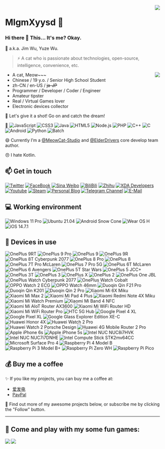 <img align="right" src="https://github-readme-stats.vercel.app/api/top-langs?username=mlgmxyysd&hide_border=true&title_color=000&layout=compact">

# MlgmXyysd 🔭

### Hi there 👋 This... It's me? Okay.
💬 a.k.a. Jim Wu, Yuze Wu.
> ⚡ A cat who is passionate about technologies, open-source, intelligence, convenience, etc.

<img align="right" src="https://github-readme-stats.vercel.app/api?username=mlgmxyysd&show_icons=true&hide_border=true&icon_color=000&title_color=000&include_all_commits_disable=false&custom_title=Meow~&count_private=true">

- A cat, Meow~~~
- Chinese / 19 y.o. / Senior High School Student
- zh-CN / en-US / ~~ja-JP~~
- Programmer / Developer / Coder / Engineer
- Amateur tipster
- Real / Virtual Games lover
- Electronic devices collector

💖 Let's give it a shot! Go on and catch the dream!

🌱
![JavaScript](https://img.shields.io/badge/-JavaScript-f7df1e?style=flat-square&logo=JavaScript&labelColor=f7df1e&logoColor=000)
![CSS3](https://img.shields.io/badge/-CSS3-1572b6?style=flat-square&logo=CSS3&labelColor=1572b6)
![Java](https://img.shields.io/badge/-Java-007396?style=flat-square&logo=Java&logoColor=fff)
![HTML5](https://img.shields.io/badge/-HTML5-e34f26?style=flat-square&logo=HTML5&logoColor=fff)
![Node.js](https://img.shields.io/badge/-Node.js-339933?style=flat-square&logo=Node.js&logoColor=fff)
![PHP](https://img.shields.io/badge/-PHP-777bb4?style=flat-square&logo=PHP&logoColor=fff)
![C++](https://img.shields.io/badge/-C%2b%2b-00599c?style=flat-square&logo=C%2b%2b&logoColor=fff)
![C](https://img.shields.io/badge/-C-a8b9cc?style=flat-square&logo=C&logoColor=fff)
![Android](https://img.shields.io/badge/-Android-3ddc84?style=flat-square&logo=android&logoColor=fff)
![Python](https://img.shields.io/badge/-Python-3776ab?style=flat-square&logo=python&logoColor=fff)
![Batch](https://img.shields.io/badge/-Batch-4d4d4d?style=flat-square&logo=windows%20terminal&logoColor=fff)

😄 Currently I’m a [@MeowCat-Studio](https://github.com/MeowCat-Studio) and [@ElderDrivers](https://github.com/ElderDrivers) core develop team author.

😠 I hate Kotlin.

## 📫 Get in touch

[![Twitter](https://img.shields.io/twitter/follow/realMlgmXyysd?color=1ca0f1&label=%40realMlgmXyysd&logo=twitter&logoColor=white&style=flat-square&labelColor=1ca0f1)](https://twitter.com/realMlgmXyysd)
[![FaceBook](https://img.shields.io/badge/-@realMlgmXyysd-1877f2?style=flat-square&logo=facebook&logoColor=white&labelColor=1877f2)](https://www.facebook.com/realMlgmXyysd)
[![Sina Weibo](https://img.shields.io/badge/-@MlgmXyysd-e6162d?style=flat-square&logo=sina-weibo&logoColor=white&labelColor=e6162d)](https://weibo.com/MlgmXyysd)
[![BiliBili](https://img.shields.io/badge/-mlgmxyysd-00a1d6?style=flat-square&logo=bilibili&logoColor=fff)](https://space.bilibili.com/42789923)
[![Zhihu](https://img.shields.io/badge/-mlgmxyysd-0e88eB?style=flat-square&logo=zhihu&logoColor=fff)](https://www.zhihu.com/people/mlgmxyysd)
[![XDA Developers](https://img.shields.io/badge/-mlgmxyysd-f59812?style=flat-square&logo=xda-developers&logoColor=white&labelColor=f59812)](https://forum.xda-developers.com/member.php?u=8430637)
[![Youtube](https://img.shields.io/badge/-Yuze%20Wu-ff0000?style=flat-square&logo=YouTube&logoColor=white&labelColor=ff0000)](https://www.youtube.com/channel/UCvYU9ryXnBfNuNUomVqWbBA)
[![Steam](https://img.shields.io/badge/-mlgmxyysd-000000?style=flat-square&logo=steam&logoColor=white&labelColor=000000)](https://steamcommunity.com/id/mlgmxyysd)
[![Personal Blog](https://img.shields.io/badge/-https://mlgmxyysd.meowcat.org/-4d4d4d?style=flat-square&logo=Bloglovin&logoColor=fff)](https://mlgmxyysd.meowcat.org/)
[![Telegram Channel](https://img.shields.io/badge/-t.me/MlgmXyysd_bibilailai-3db6f1?style=flat-square&logo=Telegram&logoColor=2ca5e0)](https://t.me/MlgmXyysd_bibilailai)
[![E-Mail](https://img.shields.io/badge/-mlgmxyysd@meowcat.org-168de2?style=flat-square&logo=mail.ru&logoColor=white&labelColor=168de2)](mailto:mlgmxyysd_at_meowcat.org)
<!-- ![Genshin Impact](https://genshin-card.getloli.com/1/194801330.png) -->
<!-- ![Genshin Impact](https://genshin-card.getloli.com/3/230476872.png) -->
## 💻 Working environment
![Windows 11 Pro](https://img.shields.io/badge/Windows%2011%20Pro-00adef?style=flat-square&logo=windows&logoColor=ffffff)
![Ubuntu 21.04](https://img.shields.io/badge/Ubuntu%2021.04-dd4814?style=flat-square&logo=ubuntu&logoColor=ffffff)
![Android Snow Cone](https://img.shields.io/badge/Android%20Snow%20Cone-3ddc84?style=flat-square&logo=android&logoColor=ffffff)
![Wear OS H](https://img.shields.io/badge/Wear%20OS%20H-4285f4?style=flat-square&logo=wear%20os&logoColor=ffffff)
![iOS 14.7.1](https://img.shields.io/badge/iOS%2014.7.1-000000?style=flat-square&logo=iOS&logoColor=ffffff)
<!-- ![macOS Big Sur 11.2.3](https://img.shields.io/badge/macOS%20Big%20Sur%2011.2.3-000000?style=flat-square&logo=macos&logoColor=ffffff) -->

## 📱 Devices in use
![OnePlus 9RT](https://img.shields.io/badge/OnePlus%209RT-f5010c?style=flat-square&logo=oneplus&logoColor=ffffff)
![OnePlus 9 Pro](https://img.shields.io/badge/OnePlus%209%20Pro-f5010c?style=flat-square&logo=oneplus&logoColor=ffffff)
![OnePlus 9](https://img.shields.io/badge/OnePlus%209-f5010c?style=flat-square&logo=oneplus&logoColor=ffffff)
![OnePlus 9R](https://img.shields.io/badge/OnePlus%209R-f5010c?style=flat-square&logo=oneplus&logoColor=ffffff)
![OnePlus 8T Cyberpunk 2077](https://img.shields.io/badge/OnePlus%208T%20Cyberpunk%202077-f5010c?style=flat-square&logo=oneplus&logoColor=ffffff)
![OnePlus 8 Pro](https://img.shields.io/badge/OnePlus%208%20Pro-f5010c?style=flat-square&logo=oneplus&logoColor=ffffff)
![OnePlus 8](https://img.shields.io/badge/OnePlus%208-f5010c?style=flat-square&logo=oneplus&logoColor=ffffff)
![OnePlus 7T Pro McLaren](https://img.shields.io/badge/OnePlus%207T%20Pro%20McLaren-f5010c?style=flat-square&logo=oneplus&logoColor=ffffff)
![OnePlus 7 Pro 5G](https://img.shields.io/badge/OnePlus%207%20Pro%205G-f5010c?style=flat-square&logo=oneplus&logoColor=ffffff)
![OnePlus 6T McLaren](https://img.shields.io/badge/OnePlus%206T%20McLaren-f5010c?style=flat-square&logo=oneplus&logoColor=ffffff)
![OnePlus 6 Avengers](https://img.shields.io/badge/OnePlus%206%20Avengers-f5010c?style=flat-square&logo=oneplus&logoColor=ffffff)
![OnePlus 5T Star Wars](https://img.shields.io/badge/OnePlus%205T%20Star%20Wars-f5010c?style=flat-square&logo=oneplus&logoColor=ffffff)
![OnePlus 5 JCC+](https://img.shields.io/badge/OnePlus%205%20JCC%2B-f5010c?style=flat-square&logo=oneplus&logoColor=ffffff)
![OnePlus 3T](https://img.shields.io/badge/OnePlus%203T-f5010c?style=flat-square&logo=oneplus&logoColor=ffffff)
![OnePlus 3](https://img.shields.io/badge/OnePlus%203-f5010c?style=flat-square&logo=oneplus&logoColor=ffffff)
![OnePlus X](https://img.shields.io/badge/OnePlus%20X-f5010c?style=flat-square&logo=oneplus&logoColor=ffffff)
![OnePlus 2](https://img.shields.io/badge/OnePlus%202-f5010c?style=flat-square&logo=oneplus&logoColor=ffffff)
![OnePlus One JBL](https://img.shields.io/badge/OnePlus%20One%20JBL-f5010c?style=flat-square&logo=oneplus&logoColor=ffffff)
![OnePlus Watch Cyberpunk 2077](https://img.shields.io/badge/OnePlus%20Watch%20Cyberpunk%202077-f5010c?style=flat-square&logo=oneplus&logoColor=ffffff)
![OnePlus Watch Cobalt](https://img.shields.io/badge/OnePlus%20Watch%20Cobalt-f5010c?style=flat-square&logo=oneplus&logoColor=ffffff)
![OPPO Watch 2 ECG](https://img.shields.io/badge/OPPO%20Watch%202%20ECG-0f743d?style=flat-square)
![OPPO Watch 46mm](https://img.shields.io/badge/OPPO%20Watch%2046mm-0f743d?style=flat-square)
![Duoqin Qin F21 Pro](https://img.shields.io/badge/Duoqin%20Qin%20F21%20Pro-03e2c9?style=flat-square)
![Duoqin Qin K201](https://img.shields.io/badge/Duoqin%20Qin%20K201-03e2c9?style=flat-square)
![Duoqin Qin 2 Pro](https://img.shields.io/badge/Duoqin%20Qin%202%20Pro-03e2c9?style=flat-square)
![Xiaomi Mi 6X Miku](https://img.shields.io/badge/Xiaomi%20Mi%206X%20Miku-fd4900?style=flat-square&logo=xiaomi&logoColor=ffffff)
![Xiaomi Mi Max 2](https://img.shields.io/badge/Xiaomi%20Mi%20Max%202-fd4900?style=flat-square&logo=xiaomi&logoColor=ffffff)
![Xiaomi Mi Pad 4 Plus](https://img.shields.io/badge/Xiaomi%20Mi%20Pad%204%20Plus-fd4900?style=flat-square&logo=xiaomi&logoColor=ffffff)
![Xiaomi Redmi Note 4X Miku](https://img.shields.io/badge/Xiaomi%20Redmi%20Note%204X%20Miku-fd4900?style=flat-square&logo=xiaomi&logoColor=ffffff)
![Xiaomi Mi Watch Premium](https://img.shields.io/badge/Xiaomi%20Mi%20Watch%20Premium-fd4900?style=flat-square&logo=xiaomi&logoColor=ffffff)
![Xiaomi Mi Band 4 NFC](https://img.shields.io/badge/Xiaomi%20Mi%20Band%204%20NFC-fd4900?style=flat-square&logo=xiaomi&logoColor=ffffff)
![Xiaomi Mi AIoT Router AX3600](https://img.shields.io/badge/Xiaomi%20Mi%20AIoT%20Router%20AX3600-fd4900?style=flat-square&logo=xiaomi&logoColor=ffffff)
![Xiaomi Mi WiFi Router HD](https://img.shields.io/badge/Xiaomi%20Mi%20WiFi%20Router%20HD-fd4900?style=flat-square&logo=xiaomi&logoColor=ffffff)
![Xiaomi Mi WiFi Router Pro](https://img.shields.io/badge/Xiaomi%20Mi%20WiFi%20Router%20Pro-fd4900?style=flat-square&logo=xiaomi&logoColor=ffffff)
![HTC 5G Hub](https://img.shields.io/badge/HTC%205G%20Hub-99cc33?style=flat-square)
![Google Pixel 4 XL](https://img.shields.io/badge/Google%20Pixel%204%20XL-4285f4?style=flat-square&logo=google&logoColor=ffffff)
![Google Pixel XL](https://img.shields.io/badge/Google%20Pixel%20XL-4285f4?style=flat-square&logo=google&logoColor=ffffff)
![Google Glass Explorer Edition XE-C](https://img.shields.io/badge/Google%20Glass%20Explorer%20Edition%20XE_C-4285f4?style=flat-square&logo=google&logoColor=ffffff)
![Huawei Honor 4X](https://img.shields.io/badge/Huawei%20Honor%204X-ff0000?style=flat-square&logo=huawei&logoColor=ffffff)
![Huawei Watch 2 Pro](https://img.shields.io/badge/Huawei%20Watch%202%20Pro-ff0000?style=flat-square&logo=huawei&logoColor=ffffff)
![Huawei Watch 2 Porsche Design](https://img.shields.io/badge/Huawei%20Watch%202%20Porsche%20Design-ff0000?style=flat-square&logo=huawei&logoColor=ffffff)
![Huawei 4G Mobile Router 2 Pro](https://img.shields.io/badge/Huawei%204G%20Mobile%20Router%202%20Pro-ff0000?style=flat-square&logo=huawei&logoColor=ffffff)
![Apple iPhone 6s](https://img.shields.io/badge/Apple%20iPhone%206s-a2aaad?style=flat-square&logo=apple&logoColor=ffffff)
![Apple iPhone 5s](https://img.shields.io/badge/Apple%20iPhone%205s-a2aaad?style=flat-square&logo=apple&logoColor=ffffff)
![Intel NUC NUC8i7HVK](https://img.shields.io/badge/Intel%20NUC%20NUC8i7HVK-0071c5?style=flat-square&logo=intel&logoColor=ffffff)
![Intel NUC NUC7i7DNHE](https://img.shields.io/badge/Intel%20NUC%20NUC7i7DNHE-0071c5?style=flat-square&logo=intel&logoColor=ffffff)
![Intel Compute Stick STK2mv64CC](https://img.shields.io/badge/Intel%20Compute%20Stick%20STK2mv64CC-0071c5?style=flat-square&logo=intel&logoColor=ffffff)
![Microsoft Surface Pro 4](https://img.shields.io/badge/Microsoft%20Surface%20Pro%204-5e5e5e?style=flat-square&logo=microsoft&logoColor=ffffff)
![Raspberry Pi 4 Model B](https://img.shields.io/badge/Raspberry%20Pi%204%20Model%20B-a22846?style=flat-square&logo=raspberry%20pi&logoColor=ffffff)
![Raspberry Pi 3 Model B+](https://img.shields.io/badge/Raspberry%20Pi%203%20Model%20B%2B-a22846?style=flat-square&logo=raspberry%20pi&logoColor=ffffff)
![Raspberry Pi Zero WH](https://img.shields.io/badge/Raspberry%20Pi%20Zero%20WH-a22846?style=flat-square&logo=raspberry%20pi&logoColor=ffffff)
![Raspberry Pi Pico](https://img.shields.io/badge/Raspberry%20Pi%20Pico-a22846?style=flat-square&logo=raspberry%20pi&logoColor=ffffff)

## 💰 Buy me a coffee
✨ If you like my projects, you can buy me a coffee at:
 - [爱发电](https://afdian.net/@MlgmXyysd)
 - [PayPal](https://paypal.me/MlgmXyysd)

🤔 Find out more of my awesome projects below, or subscribe me by clicking the "Follow" button.

----

## 👯 Come and play with my some fun games:

<a href="http://rabbit.meowcat.org/">
  <img align="left" src="https://github-readme-stats.vercel.app/api/pin/?username=MeowCat-Studio&repo=Rabbit-Go-Countdown&show_owner=true" />
</a>

<a href="http://music.meowcat.org/">
  <img align="left" src="https://github-readme-stats.vercel.app/api/pin/?username=MlgmXyysd&repo=MusicBox&show_owner=true" />
</a>
